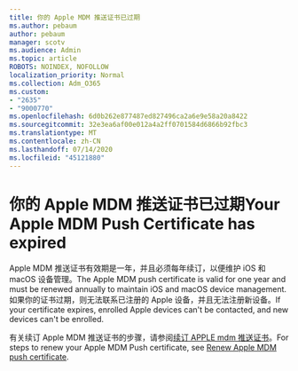 ```yaml
---
title: 你的 Apple MDM 推送证书已过期
ms.author: pebaum
author: pebaum
manager: scotv
ms.audience: Admin
ms.topic: article
ROBOTS: NOINDEX, NOFOLLOW
localization_priority: Normal
ms.collection: Adm_O365
ms.custom:
- "2635"
- "9000770"
ms.openlocfilehash: 6d0b262e877487ed827496ca2a6e9e58a20a8422
ms.sourcegitcommit: 32e3ea6af00e012a4a2ff0701584d6866b92fbc3
ms.translationtype: MT
ms.contentlocale: zh-CN
ms.lasthandoff: 07/14/2020
ms.locfileid: "45121880"
---
```

# <a name="your-apple-mdm-push-certificate-has-expired"></a><span data-ttu-id="735be-102">你的 Apple MDM 推送证书已过期</span><span class="sxs-lookup"><span data-stu-id="735be-102">Your Apple MDM Push Certificate has expired</span></span>

<span data-ttu-id="735be-103">Apple MDM 推送证书有效期是一年，并且必须每年续订，以便维护 iOS 和 macOS 设备管理。</span><span class="sxs-lookup"><span data-stu-id="735be-103">The Apple MDM push certificate is valid for one year and must be renewed annually to maintain iOS and macOS device management.</span></span> <span data-ttu-id="735be-104">如果你的证书过期，则无法联系已注册的 Apple 设备，并且无法注册新设备。</span><span class="sxs-lookup"><span data-stu-id="735be-104">If your certificate expires, enrolled Apple devices can't be contacted, and new devices can't be enrolled.</span></span>

<span data-ttu-id="735be-105">有关续订 Apple MDM 推送证书的步骤，请参阅[续订 APPLE mdm 推送证书](https://docs.microsoft.com/intune/apple-mdm-push-certificate-get#renew-apple-mdm-push-certificate)。</span><span class="sxs-lookup"><span data-stu-id="735be-105">For steps to renew your Apple MDM Push certificate, see [Renew Apple MDM push certificate](https://docs.microsoft.com/intune/apple-mdm-push-certificate-get#renew-apple-mdm-push-certificate).</span></span>